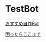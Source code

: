 # TestBot

[おすすめ自作Bot](https://discord.com/oauth2/authorize?client_id=1301549353583906837&permissions=8&integration_type=0&scope=applications.commands+bot)

[困ったらここまで](https://discord.gg/GeZSNjb7dh)